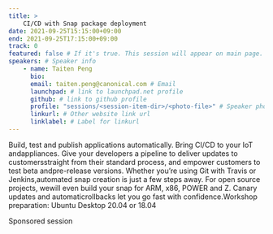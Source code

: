 ```yaml
---
title: >
    CI/CD with Snap package deployment 
date: 2021-09-25T15:15:00+09:00
end: 2021-09-25T17:15:00+09:00
track: 0
featured: false # If it's true. This session will appear on main page.
speakers: # Speaker info
    - name: Taiten Peng
      bio: 
      email: taiten.peng@canonical.com # Email
      launchpad: # link to launchpad.net profile
      github: # link to github profile
      profile: "sessions/<session-item-dir>/<photo-file>" # Speaker photo
      linkurl: # Other website link url
      linklabel: # Label for linkurl
---
```

Build, test and publish applications automatically. Bring CI/CD to your IoT andappliances. Give your developers a pipeline to deliver updates to customersstraight from their standard process, and empower customers to test beta andpre-release versions. Whether you’re using Git with Travis or Jenkins,automated snap creation is just a few steps away. For open source projects, wewill even build your snap for ARM, x86, POWER and Z. Canary updates and automaticrollbacks let you go fast with confidence.Workshop preparation: Ubuntu Desktop 20.04 or 18.04

Sponsored session
